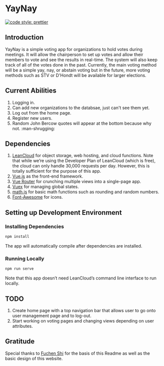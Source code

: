 # YayNay

[![code style: prettier](https://img.shields.io/badge/code_style-prettier-ff69b4.svg?style=flat-square)](https://github.com/prettier/prettier)

## Introduction
YayNay is a simple voting app for organizations to hold votes during meetings. It will allow the chairperson to set up votes and allow their members to vote and see the results in real-time. The system will also keep track of all of the votes done in the past. Currently, the main voting method will be a simple yay, nay, or abstain voting but in the future, more voting methods such as STV or D'Hondt will be available for larger elections.

## Current Abilities
1. Logging in.
2. Can add new organizations to the databsae, just can't see them yet.
3. Log out from the home page. 
4. Register new users.
5. Random John Bercow quotes will appear at the bottom because why not. :man-shrugging:

## Dependencies
1. [LeanCloud](leancloud.app) for object storage, web hosting, and cloud functions. Note that while we’re using the Developer Plan of LeanCloud (which is free), the cloud can only handle 30,000 requests per day. However, this is totally sufficient for the purpose of this app.
2. [Vue.js](vuejs.org) as the front-end framework.
3. [Vue Router](router.vuejs.org) for crunching multiple views into a single-page app.
4. [Vuex](vuex.vuejs.org) for managing global states.
5. [math.js](https://mathjs.org/) for basic math functions such as rounding and random numbers.
5. [Font-Awesome](fontawesome.com) for icons.

## Setting up Development Environment

### Installing Dependencies
```sh
npm install
```

The app will automatically compile after dependencies are installed.

### Running Locally

```sh
npm run serve
```

Note that this app doesn’t need LeanCloud’s command line interface to run locally.


## TODO
1. Create home page with a top navigation bar that allows user to go onto user management page and to log-out.
2. Start working on voting pages and changing views depending on user attributes. 

## Gratitude
Special thanks to [Fuchen Shi](https://github.com/shifuchen98/) for the basis of this Readme as well as the basic design of this website.
